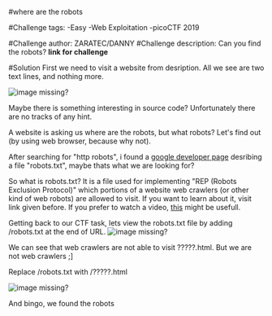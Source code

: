 #where are the robots

#Challenge tags:
-Easy
-Web Exploitation
-picoCTF 2019

#Challenge author: ZARATEC/DANNY
#Challenge description:
Can you find the robots?
**link for challenge**

#Solution
First we need to visit a website from desription. 
All we see are two text lines, and nothing more. 

![image missing?](/content/where_are_the_robots_01.png)

Maybe there is something interesting in source code? 
Unfortunately there are no tracks of any hint.

A website is asking us where are the robots, but what robots?
Let's find out (by using web browser, because why not).

After searching for "http robots", i found a [google developer page](https://developers.google.com/search/docs/crawling-indexing/robots/intro) desribing a file "robots.txt", maybe thats what we are looking for?

So what is robots.txt?
It is a file used for implementing "REP (Robots Exclusion Protocol)" which portions of a website web crawlers (or other kind of web robots) are allowed to visit.
If you want to learn about it, visit link given before. If you prefer to watch a video, [this](https://youtu.be/qRlQ965pGCA?si=fnTGiyE2az9E3W8O) might be usefull.

Getting back to our CTF task, lets view the robots.txt file by adding /robots.txt at the end of URL.
![image missing?](/content/where_are_the_robots_02.png)

We can see that web crawlers are not able to visit ?????.html. But we are not web crawlers ;]

Replace /robots.txt with /?????.html 

![image missing?](/content/where_are_the_robots_03.png)

And bingo, we found the robots
